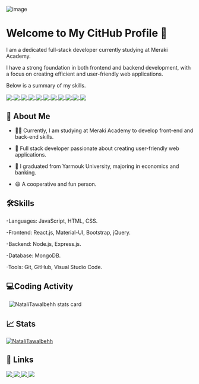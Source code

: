 ![image](https://github.com/NataliTawalbehh/NataliTawalbehh/assets/162601184/ea226106-ccf3-44d9-a2aa-a882018135f6)


# Welcome to My CitHub Profile 👋

I am a dedicated full-stack developer currently studying at Meraki Academy.

 I have a strong foundation in both frontend and backend development, with a focus on creating efficient and user-friendly web applications.

Below is a summary of my skills.

<a href="https://reactjs.org/" >
<img align="center" src="https://img.shields.io/badge/React-20232A?style=for-the-badge&logo=react&logoColor=61DAFB" />
</a>
<a href="https://nodejs.org" >
<img align="center" src="https://img.shields.io/badge/Node%20js-339933?style=for-the-badge&logo=nodedotjs&logoColor=white" />
</a>
<a href="https://www.mongodb.com/" >
<img align="center" src="https://img.shields.io/badge/MongoDB-4EA94B?style=for-the-badge&logo=mongodb&logoColor=white" />
</a>
<a href="https://developer.mozilla.org/en-US/docs/Web/JavaScript" >
<img align="center" src="https://img.shields.io/badge/JavaScript-323330?style=for-the-badge&logo=javascript&logoColor=F7DF1E"/>
</a>
<a href="https://www.npmjs.com/">
<img align="center" src="https://img.shields.io/badge/npm-CB3837?style=for-the-badge&logo=npm&logoColor=white" />
</a>
<a href="https://reactrouter.com/en/main">
<img align="center" src="	https://img.shields.io/badge/React_Router-CA4245?style=for-the-badge&logo=react-router&logoColor=white" />
</a>
<a href="https://redux.js.org/">
<img align="center" src="https://img.shields.io/badge/Redux-593D88?style=for-the-badge&logo=redux&logoColor=white" />
</a>
<a href="https://jwt.io/">
<img align="center" src="https://img.shields.io/badge/JWT-000000?style=for-the-badge&logo=JSON%20web%20tokens&logoColor=white" />
</a>
<a href="https://www.w3schools.com/css/">
<img align="center" src="https://img.shields.io/badge/CSS3-1572B6?style=for-the-badge&logo=css3&logoColor=white" />
</a>
<a href="https://html.com/">
<img align="center" src="	https://img.shields.io/badge/HTML5-E34F26?style=for-the-badge&logo=html5&logoColor=white" />
</a>
<a href="https://www.json.org/json-en.html">
<img align="center" src="	https://img.shields.io/badge/json-5E5C5C?style=for-the-badge&logo=json&logoColor=white" />
</a>













## 🚀 About Me

- 👩‍💻 Currently, I am studying at Meraki Academy to develop front-end and back-end skills.

- 🧠 Full stack developer passionate about creating user-friendly web applications.

- 📝 I graduated from Yarmouk University, majoring in economics and banking.

- 😄 A cooperative and fun person.


## 🛠️Skills

-Languages: JavaScript, HTML, CSS.

-Frontend: React.js, Material-UI, Bootstrap, jQuery.

-Backend: Node.js, Express.js.

-Database: MongoDB.

-Tools: Git, GitHub, Visual Studio Code.



## 💻Coding Activity

<p>&nbsp;
<img align="center" src="https://github-readme-stats.vercel.app/api?username=NataliTawalbehh&show_icons=true&theme=default&title_color=505af2&text_color=474eff&bg_color=030302&hide_border=true" alt="NataliTawalbehh stats card" /></p>



## 📈 Stats

<p align="left">
<a href="https://github.com/ryo-ma/github-profile-trophy">
<img src="https://github-profile-trophy.vercel.app/?username=NataliTawalbehh" alt="NataliTawalbehh" />
</a>
</p>


## 🔗 Links
<div>
<a href="https://www.linkedin.com/in/natali-mohammed/">
<img src="https://img.shields.io/badge/LinkedIn-0077B5?style=for-the-badge&logo=linkedin&logoColor=white"/>
</a>
<a href="https://meraki-academy-c11.slack.com/team/U06NK5NPVQW">
<img src="https://img.shields.io/badge/Slack-4A154B?style=for-the-badge&logo=slack&logoColor=white"/>
</a>
<a href="https://github.com/NataliTawalbehh">
<img src="https://img.shields.io/badge/GitHub-100000?style=for-the-badge&logo=github&logoColor=white"/>
</a>
 <a href="natali.m.tawalbeh@gmail.com">
<img src="https://img.shields.io/badge/Gmail-D14836?style=for-the-badge&logo=gmail&logoColor=white"/>
</a>
</div>






   

